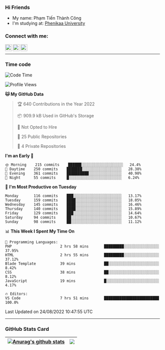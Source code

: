 ### Hi Friends

- My name: Phạm Tiến Thành Công
- I'm studying at: [Phenikaa University]


### Connect with me:
[<img align="left" alt="PhamTienThanhCong | Facebook" width="22px" src="https://upload.wikimedia.org/wikipedia/commons/thumb/1/16/Facebook-icon-1.png/640px-Facebook-icon-1.png" />][facebook]
[<img align="left" alt="PhamTienThanhCong | Zalo" width="22px" src="https://www.anphatpc.com.vn/template/anphat_2020v2/images/icon-zalo.jpg" />][zalo]
[<img align="left" alt="PhamTienThanhCong | LinkedIn" width="22px" src="https://cdn3.iconfinder.com/data/icons/inficons/512/linkedin.png" />][linkedin]

<br />

---

### Time code

<!--START_SECTION:waka-->
![Code Time](http://img.shields.io/badge/Code%20Time-536%20hrs%2041%20mins-blue)

![Profile Views](http://img.shields.io/badge/Profile%20Views-2-blue)

**🐱 My GitHub Data** 

> 🏆 640 Contributions in the Year 2022
 > 
> 📦 909.9 kB Used in GitHub's Storage 
 > 
> 🚫 Not Opted to Hire
 > 
> 📜 25 Public Repositories 
 > 
> 🔑 4 Private Repositories  
 > 
**I'm an Early 🐤** 

```text
🌞 Morning    215 commits    ██████░░░░░░░░░░░░░░░░░░░   24.4% 
🌆 Daytime    250 commits    ███████░░░░░░░░░░░░░░░░░░   28.38% 
🌃 Evening    361 commits    ██████████░░░░░░░░░░░░░░░   40.98% 
🌙 Night      55 commits     █░░░░░░░░░░░░░░░░░░░░░░░░   6.24%

```
📅 **I'm Most Productive on Tuesday** 

```text
Monday       116 commits    ███░░░░░░░░░░░░░░░░░░░░░░   13.17% 
Tuesday      159 commits    ████░░░░░░░░░░░░░░░░░░░░░   18.05% 
Wednesday    145 commits    ████░░░░░░░░░░░░░░░░░░░░░   16.46% 
Thursday     140 commits    ████░░░░░░░░░░░░░░░░░░░░░   15.89% 
Friday       129 commits    ███░░░░░░░░░░░░░░░░░░░░░░   14.64% 
Saturday     94 commits     ██░░░░░░░░░░░░░░░░░░░░░░░   10.67% 
Sunday       98 commits     ██░░░░░░░░░░░░░░░░░░░░░░░   11.12%

```


📊 **This Week I Spent My Time On** 

```text
💬 Programming Languages: 
PHP                      2 hrs 58 mins       █████████░░░░░░░░░░░░░░░░   37.95% 
HTML                     2 hrs 55 mins       █████████░░░░░░░░░░░░░░░░   37.12% 
Blade Template           39 mins             ██░░░░░░░░░░░░░░░░░░░░░░░   8.42% 
CSS                      38 mins             ██░░░░░░░░░░░░░░░░░░░░░░░   8.12% 
JavaScript               19 mins             █░░░░░░░░░░░░░░░░░░░░░░░░   4.17%

🔥 Editors: 
VS Code                  7 hrs 51 mins       █████████████████████████   100.0%

```


 Last Updated on 24/08/2022 10:47:55 UTC
<!--END_SECTION:waka-->

---

### GitHub Stats Card

| <a href="https://github.com/phamtienthanhcong"><img align="center" src="https://github-readme-stats.vercel.app/api?username=PhamTienThanhCong&show_icons=true&include_all_commits=true&theme=buefy&hide_border=true&theme=ocean_dark" alt="Anurag's github stats" /></a> | <a href="https://github.com/phamtienthanhcong"><img align="center" src="https://github-readme-stats.vercel.app/api/top-langs/?username=PhamTienThanhCong&layout=compact&theme=buefy&hide_border=true&theme=ocean_dark" /></a> |
| ------------- | ------------- |

[Phenikaa University]: https://phenikaa-uni.edu.vn/vi
[facebook]: https://www.facebook.com/phamtienthanhcong
[linkedin]: https://linkedin.com/in/phamtienthanhcong
[zalo]: https://zalo.me/0396396332
[tiktok]: https://www.tiktok.com/@phamtienthanhcong
[web]: https://github.com/PhamTienThanhCong/web_dev
[min project]: https://github.com/PhamTienThanhCong/Project-Of-Web
[c and cpp]: https://github.com/PhamTienThanhCong/Code_C_and_Cpro
[python]: https://github.com/PhamTienThanhCong/Python_beginer
